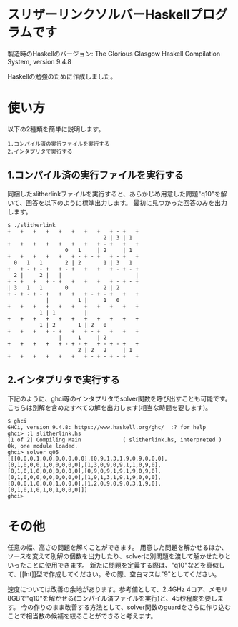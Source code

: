 # スリザーリンクソルバーHaskellプログラムです
製造時のHaskellのバージョン:
The Glorious Glasgow Haskell Compilation System, version 9.4.8

Haskellの勉強のために作成しました。

# 使い方
以下の2種類を簡単に説明します。
```
1.コンパイル済の実行ファイルを実行する
2.インタプリタで実行する
```

## 1.コンパイル済の実行ファイルを実行する
同梱したslitherlinkファイルを実行すると、あらかじめ用意した問題"q10"を解いて、回答を以下のように標準出力します。
最初に見つかった回答のみを出力します。
```
$ ./slitherlink
+   +   +   +   +   +   +   +   + - +   +
                              2 | 3 | 1  
+   +   +   +   +   +   +   + - +   +   +
                  0   1     | 2     | 1  
+   +   +   +   +   + - + - +   + - +   +
  0   1   1       2 | 2       1 | 3   1  
+   + - + - +   + - +   +   +   + - + - +
  2 |     2 |   |                       |
+ - +   +   + - +   +   +   +   + - + - +
| 3   1   1       0           2 | 2      
+ - + - + - +   +   +   + - + - +   +   +
            |         1 |     1   0      
+   +   +   +   +   +   +   +   +   +   +
          1 | 1         |                
+   +   +   +   +   +   +   +   +   +   +
          1 | 2       1 | 2   0          
+   +   +   + - +   +   + - +   +   +   +
                |     1     | 2          
+   +   +   +   + - + - +   + - + - +   +
                      2 | 2   2     | 1  
+   +   +   +   +   +   + - + - + - +   +
```

## 2.インタプリタで実行する
下記のように、ghci等のインタプリタでsolver関数を呼び出すことも可能です。
こちらは別解を含めたすべての解を出力します(相当な時間を要します)。
```
$ ghci
GHCi, version 9.4.8: https://www.haskell.org/ghc/  :? for help
ghci> :l slitherlink.hs
[1 of 2] Compiling Main             ( slitherlink.hs, interpreted )
Ok, one module loaded.
ghci> solver q05
[[[0,0,0,1,0,0,0,0,0,0,0],[0,9,1,3,1,9,0,9,0,0,0],[0,1,0,0,0,1,0,0,0,0,0],[1,3,0,9,0,9,1,1,0,9,0],[0,1,0,1,0,0,0,0,0,0,0],[0,9,0,9,1,9,1,9,0,9,0],[0,1,0,0,0,0,0,0,0,0,0],[1,9,1,3,1,9,1,9,0,0,0],[0,0,0,1,0,0,0,1,0,0,0],[1,2,0,9,0,9,0,3,1,9,0],[0,1,0,1,0,1,0,1,0,0,0]]]
ghci> 
```

# その他
任意の幅、高さの問題を解くことができます。
用意した問題を解かせるほか、ソースを変えて別解の個数を出力したり、solverに別問題を渡して解かせたりといったことに使用できます。
新たに問題を定義する際は、"q10"などを真似して、[[Int]]型で作成してください。その際、空白マスは"9"としてください。

速度については改善の余地があります。参考値として、2.4GHz 4コア、メモリ8GBで"q10"を解かせる(コンパイル済ファイルを実行)と、45秒程度を要します。
今の作りのまま改善する方法として、solver関数のguardをさらに作り込むことで相当数の候補を絞ることができると考えます。
